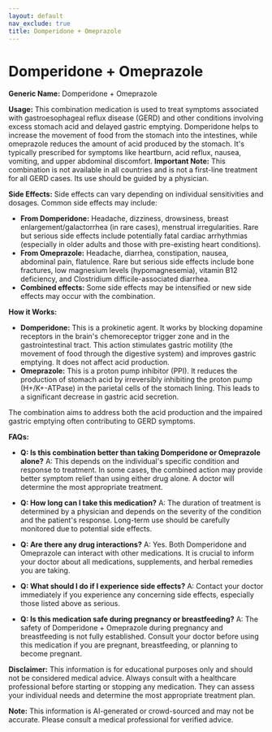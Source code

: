 ```yaml
---
layout: default
nav_exclude: true
title: Domperidone + Omeprazole
---
```


# Domperidone + Omeprazole

**Generic Name:** Domperidone + Omeprazole

**Usage:** This combination medication is used to treat symptoms associated with gastroesophageal reflux disease (GERD) and other conditions involving excess stomach acid and delayed gastric emptying.  Domperidone helps to increase the movement of food from the stomach into the intestines, while omeprazole reduces the amount of acid produced by the stomach.  It's typically prescribed for symptoms like heartburn, acid reflux, nausea, vomiting, and upper abdominal discomfort.  **Important Note:** This combination is not available in all countries and is not a first-line treatment for all GERD cases.  Its use should be guided by a physician.


**Side Effects:** Side effects can vary depending on individual sensitivities and dosages.  Common side effects may include:

* **From Domperidone:** Headache, dizziness, drowsiness, breast enlargement/galactorrhea (in rare cases), menstrual irregularities.  Rare but serious side effects include potentially fatal cardiac arrhythmias (especially in older adults and those with pre-existing heart conditions).
* **From Omeprazole:** Headache, diarrhea, constipation, nausea, abdominal pain, flatulence.  Rare but serious side effects include bone fractures, low magnesium levels (hypomagnesemia), vitamin B12 deficiency, and Clostridium difficile-associated diarrhea.
* **Combined effects:**  Some side effects may be intensified or new side effects may occur with the combination.


**How it Works:**

* **Domperidone:** This is a prokinetic agent. It works by blocking dopamine receptors in the brain's chemoreceptor trigger zone and in the gastrointestinal tract. This action stimulates gastric motility (the movement of food through the digestive system) and improves gastric emptying.  It does not affect acid production.
* **Omeprazole:** This is a proton pump inhibitor (PPI). It reduces the production of stomach acid by irreversibly inhibiting the proton pump (H+/K+-ATPase) in the parietal cells of the stomach lining.  This leads to a significant decrease in gastric acid secretion.

The combination aims to address both the acid production and the impaired gastric emptying often contributing to GERD symptoms.


**FAQs:**

* **Q: Is this combination better than taking Domperidone or Omeprazole alone?** A:  This depends on the individual's specific condition and response to treatment.  In some cases, the combined action may provide better symptom relief than using either drug alone.  A doctor will determine the most appropriate treatment.

* **Q: How long can I take this medication?** A: The duration of treatment is determined by a physician and depends on the severity of the condition and the patient's response.  Long-term use should be carefully monitored due to potential side effects.

* **Q: Are there any drug interactions?** A: Yes.  Both Domperidone and Omeprazole can interact with other medications.  It is crucial to inform your doctor about all medications, supplements, and herbal remedies you are taking.

* **Q:  What should I do if I experience side effects?** A:  Contact your doctor immediately if you experience any concerning side effects, especially those listed above as serious.

* **Q:  Is this medication safe during pregnancy or breastfeeding?** A:  The safety of Domperidone + Omeprazole during pregnancy and breastfeeding is not fully established.  Consult your doctor before using this medication if you are pregnant, breastfeeding, or planning to become pregnant.


**Disclaimer:** This information is for educational purposes only and should not be considered medical advice.  Always consult with a healthcare professional before starting or stopping any medication.  They can assess your individual needs and determine the most appropriate treatment plan.


**Note:** This information is AI-generated or crowd-sourced and may not be accurate. Please consult a medical professional for verified advice.